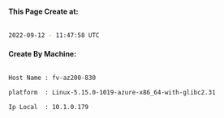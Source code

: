
   
#### This Page Create at:

```bash

2022-09-12 - 11:47:58 UTC

```

#### Create By Machine:

```bash

Host Name : fv-az200-830

platform  : Linux-5.15.0-1019-azure-x86_64-with-glibc2.31

Ip Local  : 10.1.0.179

```

